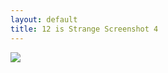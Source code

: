 ```yaml
---
layout: default
title: 12 is Strange Screenshot 4
---
```

![](/assets/strange-assets/screenshot-4.png)
